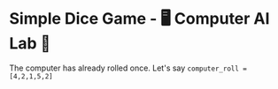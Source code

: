 # Simple Dice Game - 🖥️ Computer AI Lab 🧠

The computer has already rolled once. 
Let's say `computer_roll = [4,2,1,5,2]`
